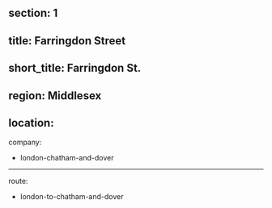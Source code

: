 section: 1
----
title: Farringdon Street
----
short_title: Farringdon St.
----
region: Middlesex
----
location: 
----
company:
- london-chatham-and-dover
----
route:
- london-to-chatham-and-dover

